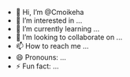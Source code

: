 - 👋 Hi, I’m @Cmoikeha
- 👀 I’m interested in ...
- 🌱 I’m currently learning ...
- 💞️ I’m looking to collaborate on ...
- 📫 How to reach me ...
- 😄 Pronouns: ...
- ⚡ Fun fact: ...

<!---
Cmoikeha/Cmoikeha is a ✨ special ✨ repository because its `README.md` (this file) appears on your GitHub profile.
You can click the Preview link to take a look at your changes.
--->
